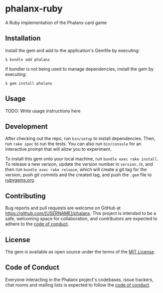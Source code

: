 # phalanx-ruby

A Ruby implementation of the Phalanx card game

## Installation

Install the gem and add to the application's Gemfile by executing:

    $ bundle add phalanx

If bundler is not being used to manage dependencies, install the gem by executing:

    $ gem install phalanx

## Usage

TODO: Write usage instructions here

## Development

After checking out the repo, run `bin/setup` to install dependencies. Then, run `rake spec` to run the tests. You can also run `bin/console` for an interactive prompt that will allow you to experiment.

To install this gem onto your local machine, run `bundle exec rake install`. To release a new version, update the version number in `version.rb`, and then run `bundle exec rake release`, which will create a git tag for the version, push git commits and the created tag, and push the `.gem` file to [rubygems.org](https://rubygems.org).

## Contributing

Bug reports and pull requests are welcome on GitHub at https://github.com/[USERNAME]/phalanx. This project is intended to be a safe, welcoming space for collaboration, and contributors are expected to adhere to the [code of conduct](https://github.com/[USERNAME]/phalanx/blob/master/CODE_OF_CONDUCT.md).

## License

The gem is available as open source under the terms of the [MIT License](https://opensource.org/licenses/MIT).

## Code of Conduct

Everyone interacting in the Phalanx project's codebases, issue trackers, chat rooms and mailing lists is expected to follow the [code of conduct](https://github.com/[USERNAME]/phalanx/blob/master/CODE_OF_CONDUCT.md).
